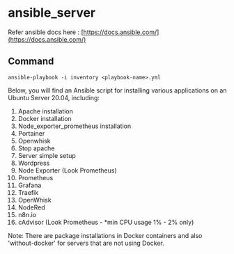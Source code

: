 # ansible_server

Refer ansible docs here : [https://docs.ansible.com/](https://docs.ansible.com/)

## Command 
```
ansible-playbook -i inventory <playbook-name>.yml 
```

Below, you will find an Ansible script for installing various applications on an Ubuntu Server 20.04, including:

1. Apache installation
2. Docker installation
3. Node_exporter_prometheus installation
4. Portainer 
5. Openwhisk
6. Stop apache
7. Server simple setup
8. Wordpress
9. Node Exporter (Look Prometheus)
10. Prometheus
11. Grafana
12. Traefik
13. OpenWhisk
14. NodeRed
15. n8n.io
16. cAdvisor (Look Prometheus - *min CPU usage 1% - 2% only)

Note: There are package installations in Docker containers and also 'without-docker' for servers that are not using Docker.




